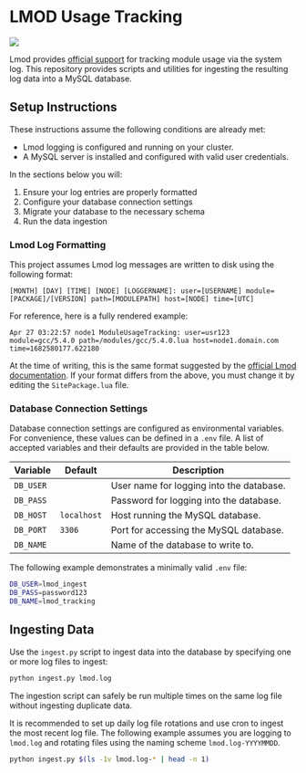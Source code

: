 # LMOD Usage Tracking

[![](https://app.codacy.com/project/badge/Grade/da5fd23a62874c989f9b80ba201af924)](https://app.codacy.com/gh/pitt-crc/lmod_tracking/dashboard?utm_source=gh&utm_medium=referral&utm_content=&utm_campaign=Badge_grade)

Lmod provides [official support](https://lmod.readthedocs.io/en/latest/300_tracking_load.html) for tracking
module usage via the system log.
This repository provides scripts and utilities for ingesting the resulting log data into a MySQL database.

## Setup Instructions

These instructions assume the following conditions are already met:

- Lmod logging is configured and running on your cluster.
- A MySQL server is installed and configured with valid user credentials.

In the sections below you will:
1. Ensure your log entries are properly formatted
2. Configure your database connection settings
3. Migrate your database to the necessary schema
4. Run the data ingestion

### Lmod Log Formatting

This project assumes Lmod log messages are written to disk using the following format:

```
[MONTH] [DAY] [TIME] [NODE] [LOGGERNAME]: user=[USERNAME] module=[PACKAGE]/[VERSION] path=[MODULEPATH] host=[NODE] time=[UTC]
```

For reference, here is a fully rendered example:

```
Apr 27 03:22:57 node1 ModuleUsageTracking: user=usr123 module=gcc/5.4.0 path=/modules/gcc/5.4.0.lua host=node1.domain.com time=1682580177.622180
```

At the time of writing, this is the same format suggested by
the [official Lmod documentation](https://lmod.readthedocs.io/en/latest/300_tracking_load.html).
If your format differs from the above, you must change it by editing the `SitePackage.lua` file.

### Database Connection Settings

Database connection settings are configured as environmental variables.
For convenience, these values can be defined in a `.env` file.
A list of accepted variables and their defaults are provided in the table below.

| Variable  | Default     | Description                              |
| --------- | ----------- | ---------------------------------------- |
| `DB_USER` |             | User name for logging into the database. |
| `DB_PASS` |             | Password for logging into the database.  |
| `DB_HOST` | `localhost` | Host running the MySQL database.         |
| `DB_PORT` | `3306`      | Port for accessing the MySQL database.   |
| `DB_NAME` |             | Name of the database to write to.        |

The following example demonstrates a minimally valid `.env` file:

```bash
DB_USER=lmod_ingest
DB_PASS=password123
DB_NAME=lmod_tracking
```

## Ingesting Data

Use the `ingest.py` script to ingest data into the database by specifying one or more log files to ingest:

```bash
python ingest.py lmod.log 
```

The ingestion script can safely be run multiple times on the same log file without ingesting duplicate data.

It is recommended to set up daily log file rotations and use cron to ingest the most recent log file.
The following example assumes you are logging to `lmod.log` and rotating files using the naming
scheme `lmod.log-YYYYMMDD`.

```bash
python ingest.py $(ls -1v lmod.log-* | head -n 1)
```

